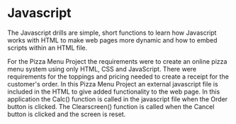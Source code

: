 # Javascript
The Javascript drills are simple, short functions to learn how Javascript works with HTML to make web pages more dynamic and how to embed scripts within an HTML file.

For the Pizza Menu Project the requirements were to create an online pizza menu system using only HTML, CSS and JavaScript.  There were requirements for the toppings and pricing needed to create a receipt for the customer's order.  In this Pizza Menu Project an external javascript file is included in the HTML to give added functionality to the web page.  In this application the Calc() function is called in the javascript file when the Order button is clicked.  The Clearscreen() function is called when the Cancel button is clicked and the screen is reset.
